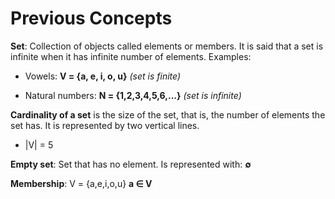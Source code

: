 # Previous Concepts

**Set**: Collection of objects called elements or members. It is said that a set is infinite when it has infinite number of elements. Examples:

- Vowels: **V = {a, e, i, o, u}** *(set is finite)*

- Natural numbers: **N = {1,2,3,4,5,6,...}** *(set is infinite)*

**Cardinality of a set** is the size of the set, that is, the number of elements the set has. It is represented by two vertical lines.

- |V| = 5

**Empty set**: Set that has no element. Is represented with: **∅**

**Membership**: V = {a,e,i,o,u} **a ∈ V**
